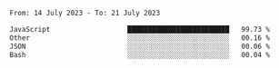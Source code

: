 <!--START_SECTION:waka-->

```txt
From: 14 July 2023 - To: 21 July 2023

JavaScript                   █████████████████████████   99.73 %
Other                        ░░░░░░░░░░░░░░░░░░░░░░░░░   00.16 %
JSON                         ░░░░░░░░░░░░░░░░░░░░░░░░░   00.06 %
Bash                         ░░░░░░░░░░░░░░░░░░░░░░░░░   00.04 %
```

<!--END_SECTION:waka-->
